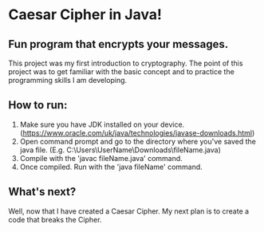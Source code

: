 # Caesar Cipher in Java!
## Fun program that encrypts your messages.

This project was my first introduction to cryptography. The point of this project was to get familiar with the basic concept and to practice the programming skills I am developing.

## How to run:
1. Make sure you have JDK installed on your device. (https://www.oracle.com/uk/java/technologies/javase-downloads.html)
1. Open command prompt and go to the directory where you've saved the java file. (E.g. C:\Users\UserName\Downloads\fileName.java)
1. Compile with the 'javac fileName.java' command.
1. Once compiled. Run with the 'java fileName' command.

## What's next?
Well, now that I have created a Caesar Cipher. My next plan is to create a code that breaks the Cipher. 
